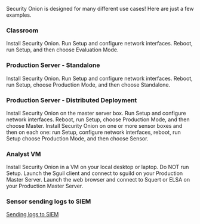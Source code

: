 Security Onion is designed for many different use cases!  Here are just a few examples.

### Classroom
Install Security Onion.  Run Setup and configure network interfaces.  Reboot, run Setup, and then choose Evaluation Mode.

### Production Server - Standalone
Install Security Onion.  Run Setup and configure network interfaces.  Reboot, run Setup, choose Production Mode, and then choose Standalone.

### Production Server - Distributed Deployment
Install Security Onion on the master server box.  Run Setup and configure network interfaces.  Reboot, run Setup, choose Production Mode, and then choose Master.
Install Security Onion on one or more sensor boxes and then on each one:  run Setup, configure network interfaces, reboot, run Setup choose Production Mode, and then choose Sensor.

### Analyst VM
Install Security Onion in a VM on your local desktop or laptop.  Do NOT run Setup.  Launch the Sguil client and connect to sguild on your Production Master Server.  Launch the web browser and connect to Squert or ELSA on your Production Master Server.

### Sensor sending logs to SIEM
[Sending logs to SIEM](ThirdPartyIntegration)